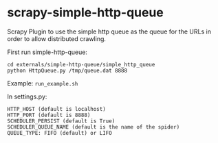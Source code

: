 scrapy-simple-http-queue
========================

Scrapy Plugin to use the simple http queue as the queue for the URLs in order to allow distributed crawling.

First run simple-http-queue:

	cd externals/simple-http-queue/simple_http_queue
	python HttpQueue.py /tmp/queue.dat 8888

Example: `run_example.sh`

In settings.py:

	HTTP_HOST (default is localhost)
	HTTP_PORT (default is 8888)
	SCHEDULER_PERSIST (default is True)
	SCHEDULER_QUEUE_NAME (default is the name of the spider)
	QUEUE_TYPE: FIFO (default) or LIFO
